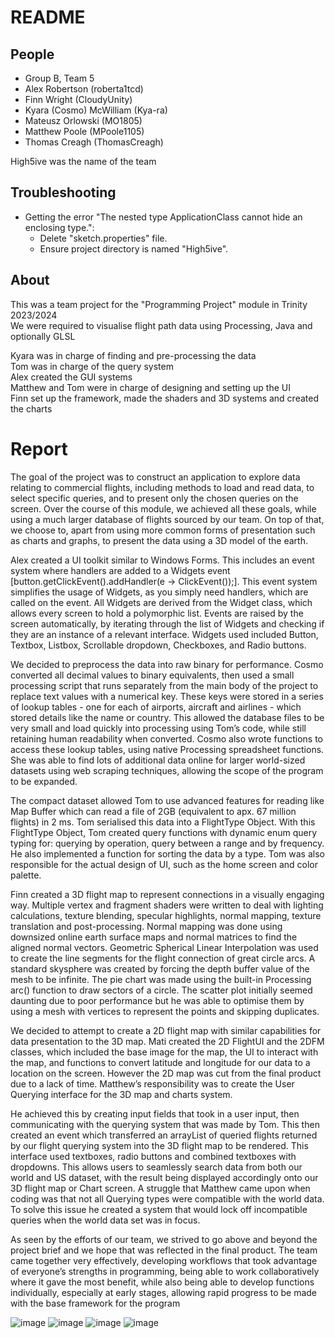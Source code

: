 # README

## People

- Group B, Team 5  
- Alex Robertson (roberta1tcd)  
- Finn Wright (CloudyUnity)  
- Kyara (Cosmo) McWilliam (Kya-ra)  
- Mateusz Orlowski (MO1805)  
- Matthew Poole (MPoole1105)  
- Thomas Creagh (ThomasCreagh)

High5ive was the name of the team

## Troubleshooting

- Getting the error "The nested type ApplicationClass cannot hide an enclosing type.":  
    - Delete "sketch.properties" file.  
    - Ensure project directory is named "High5ive".  
 
## About

This was a team project for the "Programming Project" module in Trinity 2023/2024  
We were required to visualise flight path data using Processing, Java and optionally GLSL  

Kyara was in charge of finding and pre-processing the data  
Tom was in charge of the query system   
Alex created the GUI systems  
Matthew and Tom were in charge of designing and setting up the UI  
Finn set up the framework, made the shaders and 3D systems and created the charts  

# Report

The goal of the project was to construct an application to explore data relating to
commercial flights, including methods to load and read data, to select specific queries,
and to present only the chosen queries on the screen. Over the course of this module,
we achieved all these goals, while using a much larger database of flights sourced by
our team. On top of that, we choose to, apart from using more common forms of
presentation such as charts and graphs, to present the data using a 3D model of the
earth.  

Alex created a UI toolkit similar to Windows Forms. This includes an event system where
handlers are added to a Widgets event [button.getClickEvent().addHandler(e ->
ClickEvent());]. This event system simplifies the usage of Widgets, as you simply need
handlers, which are called on the event. All Widgets are derived from the Widget class,
which allows every screen to hold a polymorphic list. Events are raised by the screen
automatically, by iterating through the list of Widgets and checking if they are an
instance of a relevant interface. Widgets used included Button, Textbox, Listbox,
Scrollable dropdown, Checkboxes, and Radio buttons.   

We decided to preprocess the data into raw binary for performance. Cosmo
converted all decimal values to binary equivalents, then used a small processing script
that runs separately from the main body of the project to replace text values with a
numerical key. These keys were stored in a series of lookup tables - one for each of
airports, aircraft and airlines - which stored details like the name or country. This allowed
the database files to be very small and load quickly into processing using Tom’s code,
while still retaining human readability when converted. Cosmo also wrote functions to
access these lookup tables, using native Processing spreadsheet functions. She was
able to find lots of additional data online for larger world-sized datasets using web
scraping techniques, allowing the scope of the program to be expanded.  

The compact dataset allowed Tom to use advanced features for reading like Map
Buffer which can read a file of 2GB (equivalent to apx. 67 million flights) in 2 ms. Tom
serialised this data into a FlightType Object. With this FlightType Object, Tom created
query functions with dynamic enum query typing for: querying by operation, query
between a range and by frequency. He also implemented a function for sorting the
data by a type. Tom was also responsible for the actual design of UI, such as the home
screen and color palette.  

Finn created a 3D flight map to represent connections in a visually engaging way.
Multiple vertex and fragment shaders were written to deal with lighting calculations,
texture blending, specular highlights, normal mapping, texture translation and
post-processing. Normal mapping was done using downsized online earth surface maps
and normal matrices to find the aligned normal vectors. Geometric Spherical Linear
Interpolation was used to create the line segments for the flight connection of great
circle arcs. A standard skysphere was created by forcing the depth buffer value of the
mesh to be infinite. The pie chart was made using the built-in Processing arc() function
to draw sectors of a circle. The scatter plot initially seemed daunting due to poor
performance but he was able to optimise them by using a mesh with vertices to
represent the points and skipping duplicates.  

We decided to attempt to create a 2D flight map with similar capabilities for data
presentation to the 3D map. Mati created the 2D FlightUI and the 2DFM classes, which
included the base image for the map, the UI to interact with the map, and functions to
convert latitude and longitude for our data to a location on the screen. However the
2D map was cut from the final product due to a lack of time.
Matthew’s responsibility was to create the User Querying interface for the 3D map and
charts system.  

He achieved this by creating input fields that took in a user input, then communicating
with the querying system that was made by Tom. This then created an event which
transferred an arrayList of queried flights returned by our flight querying system into the
3D flight map to be rendered. This interface used textboxes, radio buttons and
combined textboxes with dropdowns. This allows users to seamlessly search data from
both our world and US dataset, with the result being displayed accordingly onto our 3D
flight map or Chart screen. A struggle that Matthew came upon when coding was that
not all Querying types were compatible with the world data. To solve this issue he
created a system that would lock off incompatible queries when the world data set
was in focus.  

As seen by the efforts of our team, we strived to go above and beyond the project brief
and we hope that was reflected in the final product. The team came together very
effectively, developing workflows that took advantage of everyone’s strengths in
programming, being able to work collaboratively where it gave the most benefit, while
also being able to develop functions individually, especially at early stages, allowing
rapid progress to be made with the base framework for the program  

![image](https://github.com/user-attachments/assets/7acda786-0eff-4989-84dc-6d200fc35826)
![image](https://github.com/user-attachments/assets/19dbd29a-c345-4ec3-b742-62c82ec23f2f)
![image](https://github.com/user-attachments/assets/4199c91c-6a45-4804-8270-3d7a120101fe)
![image](https://github.com/user-attachments/assets/2ccc23ed-0fa0-4da7-9c10-f4ba9e08c74e)
